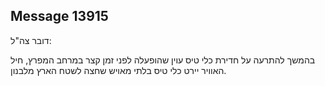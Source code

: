 ## Message 13915

דובר צה"ל:

בהמשך להתרעה על חדירת כלי טיס עוין שהופעלה לפני זמן קצר במרחב המפרץ, חיל האוויר יירט כלי טיס בלתי מאויש שחצה לשטח הארץ מלבנון.

